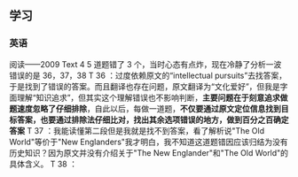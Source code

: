 ## 学习
### 英语
阅读——2009 Text 4   5 道题错了 3 个，当时心态有点炸，现在冷静了分析一波
错误的是 36，37，38
T 36 ：过度依赖原文的“intellectual pursuits”去找答案，于是找到了错误的答案。而且翻译也存在问题，原文翻译为“文化爱好”，但我是字面理解“知识追求”，但其实这个理解错误也不影响判断，**主要问题在于刻意追求做题速度忽略了仔细排除**，自此以后，每做一道题，**不仅要通过原文定位信息找到目标答案，也要通过排除法仔细比对，找出其余选项错误的地方，做到百分之百确定答案**
T 37 ：我能读懂第二段但是我就是找不到答案，看了解析说"The Old World"等价于"New Englanders"我才明白，我不知道这道题错因应该归结为没有历史知识？因为原文并没有介绍关于"The New Englander"和"The Old World"的具体含义。
T 38 ： 
